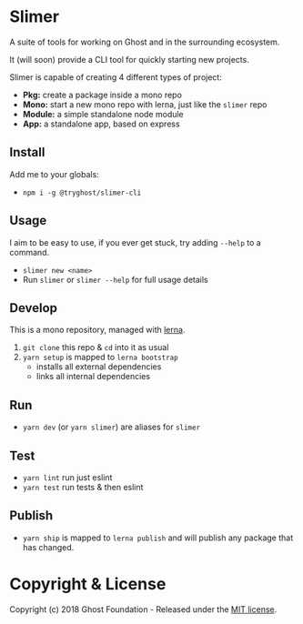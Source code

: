 # Slimer

A suite of tools for working on Ghost and in the surrounding ecosystem.

It (will soon) provide a CLI tool for quickly starting new projects. 

Slimer is capable of creating 4 different types of project:

- **Pkg:**    create a package inside a mono repo
- **Mono:**   start a new mono repo with lerna, just like the `slimer` repo
- **Module:** a simple standalone node module
- **App:**    a standalone app, based on express

## Install

Add me to your globals:

- `npm i -g @tryghost/slimer-cli`

## Usage

I aim to be easy to use, if you ever get stuck, try adding `--help` to a command.

- `slimer new <name>`
- Run `slimer` or `slimer --help` for full usage details

## Develop

This is a mono repository, managed with [lerna](https://lernajs.io/). 

1. `git clone` this repo & `cd` into it as usual
2. `yarn setup` is mapped to `lerna bootstrap`
   - installs all external dependencies  
   - links all internal dependencies

## Run

- `yarn dev` (or `yarn slimer`) are aliases for `slimer`

## Test

- `yarn lint` run just eslint
- `yarn test` run tests & then eslint

## Publish

- `yarn ship` is mapped to `lerna publish` and will publish any package that has changed.

# Copyright & License

Copyright (c) 2018 Ghost Foundation - Released under the [MIT license](LICENSE).
